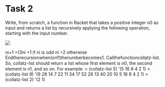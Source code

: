 # Task 2

Write, from scratch, a function in Racket that takes a positive integer n0 as input and returns a list by recursively applying the following operation, starting with the input number.

![](https://user-images.githubusercontent.com/22341150/36096795-cced4a8a-0fef-11e8-910e-fe88d96cb85a.PNG)

 ni+1 =(3ni +1 if ni is odd ni ÷2 otherwise Endtherecursionwhen(orif)thenumberbecomes1. Callthefunctioncollatz-list. So, collatz-list should return a list whose ﬁrst element is n0, the second element is n1, and so on. For example: > (collatz-list 5) '(5 16 8 4 2 1) > (collatz-list 9) '(9 28 14 7 22 11 34 17 52 26 13 40 20 10 5 16 8 4 2 1) > (collatz-list 2) '(2 1)